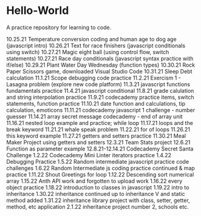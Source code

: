 # Hello-World
A practice repository for learning to code.

10.25.21  Temperature conversion coding and human age to dog age (javascript intro)
10.26.21  Text for race finishers (javascript conditionals using switch)
10.27.21  Magic eight ball (using control flow, switch statements)
10.27.21  Race day conditionals (javascript syntax practice with if/else) 
10.29.21  Plant Water Day Wednesday (function types)
10.30.21  Rock Paper Scissors game, downloaded Visual Studio Code
10.31.21  Sleep Debt calculation
11.1.21  Scope debugging code practice
11.2.21  Exercism 1 - Lasagna problem (explore new code platform)
11.3.21  javascript functions fundamentals practice
11.4.21  javascript conditional
11.8.21  grade calulation and string interpolation practice
11.9.21  codecademy practice items, switch statements, function practice
11.10.21 date function and calculations, tip calculation, emoticons
11.11.21  codecademy javascript 1 challenge - number guesser 
11.14.21 array secret message codecademy - end of array unit
11.16.21 nested loop example and practice; while loop
11.17.21 loops and the break keyword
11.21.21 whale speak problem
11.22.21 for of loops
11.26.21 this keyword example
11.27.21 getters and setters practice
11.30.21 Meal Maker Project using getters and setters
12.3.21 Team Stats project
12.6.21 Function as parameter example
12.8.21-12.14.21 Codecademy Secret Santa Challenge
1.2.22 Codecademy Mini Linter iterators practice
1.4.22 Debugging Practice
1.5.22 Random intermediate javascript practice code challenges
1.6.22 Random Intermediate js coding practice continued & map practice
1.11.22 Shout Greetings for loop
1.12.22 Descending sort numerical array
1.15.22 Anth API work and forgotten to upload work
1.16.22 every object practice
1.18.22 introduction to classes in javascript
1.19.22 intro to inheritance
1.30.22  inheritance continued up to inheritance V and static method added
1.31.22 inheritance library project with class, setter, getter, method, etc application
2.1.22 inheritance project number 2, schools etc.